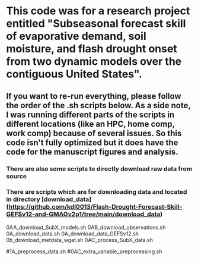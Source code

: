 # This code was for a research project entitled "Subseasonal forecast skill of evaporative demand, soil moisture, and flash drought onset from two dynamic models over the contiguous United States". 

## If you want to re-run everything, please follow the order of the .sh scripts below. As a side note, I was running different parts of the scripts in different locations (like an HPC, home comp, work comp) because of several issues. So this code isn't fully optimized but it does have the code for the manuscript figures and analysis.

### There are also some scripts to directly download raw data from source

### There are scripts which are for downloading data and located in directory [download_data] (https://github.com/kdl0013/Flash-Drought-Forecast-Skill-GEFSv12-and-GMAOv2p1/tree/main/download_data)
0AA_download_SubX_models.sh
0AB_download_observations.sh
0A_download_data.sh
0A_download_data_GEFSv12.sh
0b_download_metdata_wget.sh
0AC_process_SubX_data.sh

#1A_preprocess_data.sh
#0AC_extra_variable_preprocessing.sh























